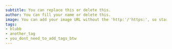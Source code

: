 ```yaml
---
subtitle: You can replace this or delete this.
author: You can fill your name or delete this.
image: You can add your image URL without the 'http:'/'https:', so starting with '//' or delete this.
tags:
- blubb
- another_tag
- you_dont_need_to_add_tags_btw
---
```

